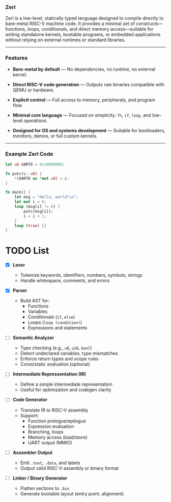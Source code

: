 ### Zerl

Zerl is a low-level, statically typed language designed to compile directly to bare-metal RISC-V machine code. It provides a minimal set of constructs—functions, loops, conditionals, and direct memory access—suitable for writing standalone kernels, bootable programs, or embedded applications without relying on external runtimes or standard libraries.

---

### Features

- **Bare-metal by default** — No dependencies, no runtime, no external kernel.

- **Direct RISC-V code generation** — Outputs raw binaries compatible with QEMU or hardware.

- **Explicit control** — Full access to memory, peripherals, and program flow.

- **Minimal core language** — Focused on simplicity: `fn`, `if`, `loop`, and low-level operations.

- **Designed for OS and systems development** — Suitable for bootloaders, monitors, demos, or full custom kernels.

---

### Example Zerl Code

```rust
let u8 UART0 = 0x10000000;

fn putc(c: u8) {
    *(UART0 as *mut u8) = c;
}

fn main() {
    let msg = "Hello, world!\n";
    let mut i = 0;
    loop (msg[i] != 0) {
        putc(msg[i]);
        i = i + 1;
    }
    loop (true) {}
}
```

# TODO List

- [x] **Lexer**
  
  - Tokenize keywords, identifiers, numbers, symbols, strings
  - Handle whitespace, comments, and errors
    
    

- [x] **Parser**
  
  - Build AST for:
    - Functions
    - Variables
    - Conditionals (`if`, `else`)
    - Loops (`loop (condition)`)
    - Expressions and statements
      
      

- [ ] **Semantic Analyzer**
  
  - Type checking (e.g., `u8`, `u16`, `bool`)
  - Detect undeclared variables, type mismatches
  - Enforce return types and scope rules
  - Const/static evaluation (optional)
    
    

- [ ] **Intermediate Repressentation (IR)**
  
  - Define a simple intermediate representation
  - Useful for optimization and codegen clarity
    
    

- [ ] **Code Generator**
  
  - Translate IR to RISC-V assembly
  - Support:
    - Function prologue/epilogue
    - Expression evaluation
    - Branching, loops
    - Memory access (load/store)
    - UART output (MMIO)
      
      

- [ ] **Assembler Output**
  
  - Emit `.text`, `.data`, and labels
  - Output valid RISC-V assembly or binary format
    
    

- [ ] **Linker / Binary Generator**
  
  - Flatten sections to `.bin`
  - Generate bootable layout (entry point, alignment)




